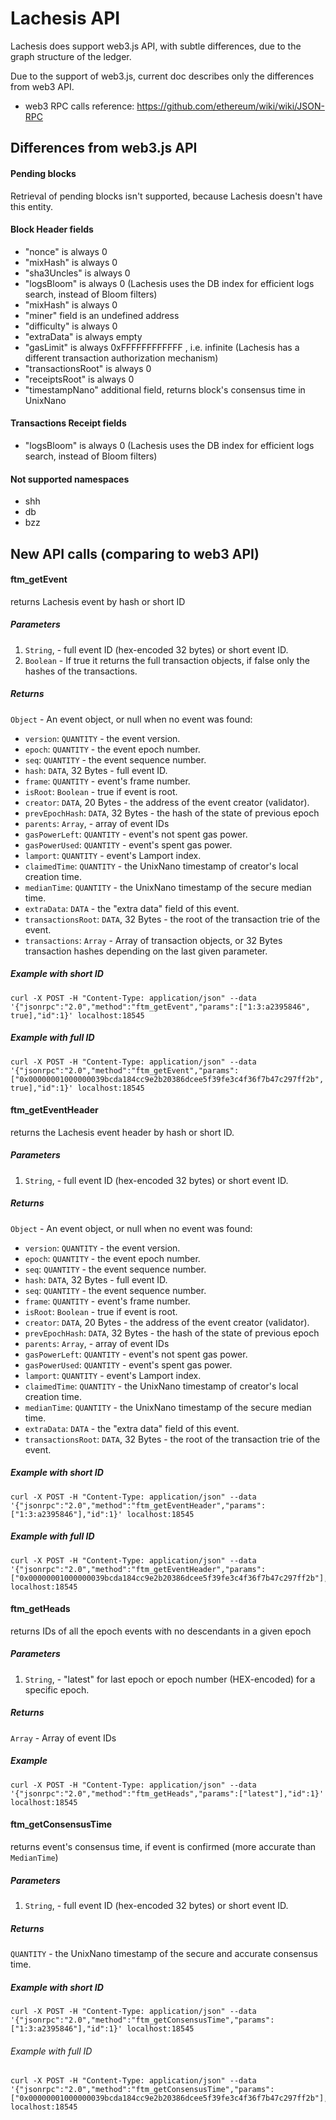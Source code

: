 # Lachesis API

Lachesis does support web3.js API, with subtle differences,
due to the graph structure of the ledger.

Due to the support of web3.js, current doc describes only the differences from web3 API.

-   web3 RPC calls reference: <https://github.com/ethereum/wiki/wiki/JSON-RPC>

## Differences from web3.js API

#### Pending blocks

Retrieval of pending blocks isn't supported, because Lachesis doesn't have this
entity.

#### Block Header fields

-   "nonce" is always 0
-   "mixHash" is always 0
-   "sha3Uncles" is always 0
-   "logsBloom" is always 0
    (Lachesis uses the DB index for efficient logs search, instead of Bloom filters)
-   "mixHash" is always 0
-   "miner" field is an undefined address
-   "difficulty" is always 0
-   "extraData" is always empty
-   "gasLimit" is always 0xFFFFFFFFFFFF , i.e. infinite
    (Lachesis has a different transaction authorization mechanism)
-   "transactionsRoot" is always 0
-   "receiptsRoot" is always 0
-   "timestampNano" additional field, returns block's consensus time in UnixNano

#### Transactions Receipt fields

-   "logsBloom" is always 0
    (Lachesis uses the DB index for efficient logs search, instead of Bloom filters)

#### Not supported namespaces

-   shh
-   db
-   bzz

## New API calls (comparing to web3 API)

#### ftm_getEvent

returns Lachesis event by hash or short ID

##### Parameters

1.  `String`, - full event ID (hex-encoded 32 bytes) or short event ID.
2.  `Boolean` - If true it returns the full transaction objects, if false only the hashes of the transactions.

##### Returns

`Object` - An event object, or null when no event was found:

-   `version`: `QUANTITY` - the event version.
-   `epoch`: `QUANTITY` - the event epoch number.
-   `seq`: `QUANTITY` - the event sequence number.
-   `hash`: `DATA`, 32 Bytes - full event ID.
-   `frame`: `QUANTITY` - event's frame number.
-   `isRoot`: `Boolean` - true if event is root.
-   `creator`: `DATA`, 20 Bytes - the address of the event creator (validator).
-   `prevEpochHash`: `DATA`, 32 Bytes - the hash of the state of previous epoch
-   `parents`: `Array`, - array of event IDs
-   `gasPowerLeft`: `QUANTITY` - event's not spent gas power.
-   `gasPowerUsed`: `QUANTITY` - event's spent gas power.
-   `lamport`: `QUANTITY` - event's Lamport index.
-   `claimedTime`: `QUANTITY` - the UnixNano timestamp of creator's local creation time.
-   `medianTime`: `QUANTITY` - the UnixNano timestamp of the secure median time.
-   `extraData`: `DATA` - the "extra data" field of this event.
-   `transactionsRoot`: `DATA`, 32 Bytes - the root of the transaction trie of the event.
-   `transactions`: `Array` - Array of transaction objects, or 32 Bytes transaction hashes depending on the last given parameter.

##### Example with short ID

    curl -X POST -H "Content-Type: application/json" --data '{"jsonrpc":"2.0","method":"ftm_getEvent","params":["1:3:a2395846", true],"id":1}' localhost:18545

##### Example with full ID

    curl -X POST -H "Content-Type: application/json" --data '{"jsonrpc":"2.0","method":"ftm_getEvent","params":["0x00000001000000039bcda184cc9e2b20386dcee5f39fe3c4f36f7b47c297ff2b", true],"id":1}' localhost:18545

#### ftm_getEventHeader

returns the Lachesis event header by hash or short ID.

##### Parameters

1.  `String`, - full event ID (hex-encoded 32 bytes) or short event ID.

##### Returns

`Object` - An event object, or null when no event was found:

-   `version`: `QUANTITY` - the event version.
-   `epoch`: `QUANTITY` - the event epoch number.
-   `seq`: `QUANTITY` - the event sequence number.
-   `hash`: `DATA`, 32 Bytes - full event ID.
-   `seq`: `QUANTITY` - the event sequence number.
-   `frame`: `QUANTITY` - event's frame number.
-   `isRoot`: `Boolean` - true if event is root.
-   `creator`: `DATA`, 20 Bytes - the address of the event creator (validator).
-   `prevEpochHash`: `DATA`, 32 Bytes - the hash of the state of previous epoch
-   `parents`: `Array`, - array of event IDs
-   `gasPowerLeft`: `QUANTITY` - event's not spent gas power.
-   `gasPowerUsed`: `QUANTITY` - event's spent gas power.
-   `lamport`: `QUANTITY` - event's Lamport index.
-   `claimedTime`: `QUANTITY` - the UnixNano timestamp of creator's local creation time.
-   `medianTime`: `QUANTITY` - the UnixNano timestamp of the secure median time.
-   `extraData`: `DATA` - the "extra data" field of this event.
-   `transactionsRoot`: `DATA`, 32 Bytes - the root of the transaction trie of the event.

##### Example with short ID

    curl -X POST -H "Content-Type: application/json" --data '{"jsonrpc":"2.0","method":"ftm_getEventHeader","params":["1:3:a2395846"],"id":1}' localhost:18545

##### Example with full ID

    curl -X POST -H "Content-Type: application/json" --data '{"jsonrpc":"2.0","method":"ftm_getEventHeader","params":["0x00000001000000039bcda184cc9e2b20386dcee5f39fe3c4f36f7b47c297ff2b"],"id":1}' localhost:18545

#### ftm_getHeads

returns IDs of all the epoch events with no descendants in a given epoch

##### Parameters

1.  `String`, - "latest" for last epoch or epoch number (HEX-encoded) for a specific epoch.

##### Returns

`Array` - Array of event IDs

##### Example

    curl -X POST -H "Content-Type: application/json" --data '{"jsonrpc":"2.0","method":"ftm_getHeads","params":["latest"],"id":1}' localhost:18545

#### ftm_getConsensusTime

returns event's consensus time, if event is confirmed (more accurate than `MedianTime`)

##### Parameters

1.  `String`, - full event ID (hex-encoded 32 bytes) or short event ID.

##### Returns

`QUANTITY` - the UnixNano timestamp of the secure and accurate consensus time.

##### Example with short ID

    curl -X POST -H "Content-Type: application/json" --data '{"jsonrpc":"2.0","method":"ftm_getConsensusTime","params":["1:3:a2395846"],"id":1}' localhost:18545

###### Example with full ID

    curl -X POST -H "Content-Type: application/json" --data '{"jsonrpc":"2.0","method":"ftm_getConsensusTime","params":["0x00000001000000039bcda184cc9e2b20386dcee5f39fe3c4f36f7b47c297ff2b"],"id":1}' localhost:18545

